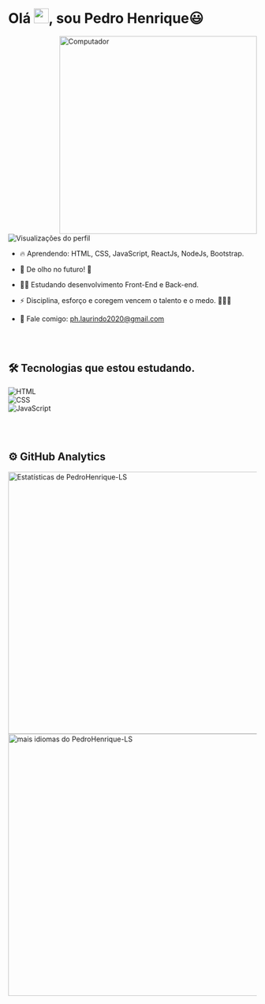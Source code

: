  <h1 align="left">Olá <img src="https://raw.githubusercontent.com/kaueMarques/kaueMarques/master/hi.gif" width="30px">, sou Pedro Henrique😃</h1>
<img src="https://raw.githubusercontent.com/MicaelliMedeiros/micaellimedeiros/master/image/computer-illustration.png" min-width="400px" max-width="400px" width="400px" align= "right" alt="Computador"/>
<p align="left"> <img src="https://komarev.com/ghpvc/?username=PedroHenrique-LS&color=yellow" alt="Visualizações do perfil" /> </p>

- 🔥 Aprendendo: HTML, CSS, JavaScript, ReactJs, NodeJs, Bootstrap.

- 🔭 De olho no futuro! 👀

- 👨‍💻 Estudando desenvolvimento Front-End e Back-end.

- ⚡ Disciplina, esforço e coregem vencem o talento e o medo. 🧑🏻‍🚀

- 💬 Fale comigo: ph.laurindo2020@gmail.com


<br><br>

##    🛠 Tecnologias que estou estudando.

![ HTML ](https://img.shields.io/badge/-HTML-05122A?style=flat&logo=HTML5)  
![ CSS ](https://img.shields.io/badge/-CSS-05122A?style=flat&logo=CSS3&logoColor=1572B6)  
![ JavaScript ](https://img.shields.io/badge/-JavaScript-05122A?style=flat&logo=javascript)

<br><br>

##    ⚙️ GitHub Analytics

<p align="esquerda">
<img width="530em" src="https://github-readme-stats.vercel.app/api?username=PedroHenrique-LS&show_icons=true&theme=vision-friendly-dark" alt="Estatísticas de PedroHenrique-LS"/ >
<img width="530em" src="https://github-readme-stats.vercel.app/api/top-langs/?username=PedroHenrique-LS&layout=compact&theme=vision-friendly-dark" alt="mais idiomas do PedroHenrique-LS" />
</p>

<br><br>

<!--
**PedroHenrique-LS/PedroHenrique-LS** is a ✨ _special_ ✨ repository because its `README.md` (this file) appears on your GitHub profile.

Here are some ideas to get you started:

- 🔭 I’m currently working on ...
- 🌱 I’m currently learning ...
- 👯 I’m looking to collaborate on ...
- 🤔 I’m looking for help with ...
- 💬 Ask me about ...
- 📫 How to reach me: ...
- 😄 Pronouns: ...
- ⚡ Fun fact: ...
-->

